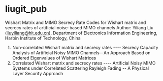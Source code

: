 # liugit_pub
Wishart Matrix and MIMO Secrecy Rate
Codes for Wishart matrix and secrecy rates of artificial noise-based MIMO channels
Author: Yiliang Liu (liuyiliang@hit.edu.cn), Department of Electronics Information Engineering, Harbin Institute of Technology, China

1) Non-correlated Wishart matrix and secrecy rates
---- Secrecy Capacity Analysis of Artificial Noisy MIMO Channels—An Approach Based on Ordered Eigenvalues of Wishart Matrices
2) Correlated Wishart matrix and secrecy rates
---- Artificial Noisy MIMO Systems under Correlated Scattering Rayleigh Fading -- A Physical Layer Security Approach
